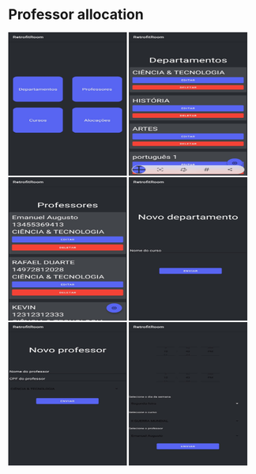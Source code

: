 # Professor allocation

<img src="1.jpeg" width="240" height="290"/>
<img src="2.jpeg" width="240" height="290"/>
<img src="3.jpeg" width="240" height="290"/>
<img src="4.jpeg" width="240" height="290"/>
<img src="5.jpeg" width="240" height="290"/>
<img src="6.jpeg" width="240" height="290"/>